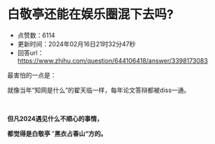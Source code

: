 # 白敬亭还能在娱乐圈混下去吗?
- 点赞数：6114
- 更新时间：2024年02月16日21时32分47秒
- 回答url：https://www.zhihu.com/question/644106418/answer/3398173083
<body>
 <p data-pid="5wbPIheo">最害怕的一点是：</p>
 <p data-pid="McrmXgq9">就像当年“知网是什么”的翟天临一样，每年论文答辩都被diss一通。</p>
 <p class="ztext-empty-paragraph"><br></p>
 <p data-pid="yNvk25HZ"><b>但凡2024遇见什么不顺心的事情，</b></p>
 <p data-pid="oPpZtECK"><b>都觉得是白敬亭 </b>”<b>黑衣占春山“方的。</b></p>
</body>